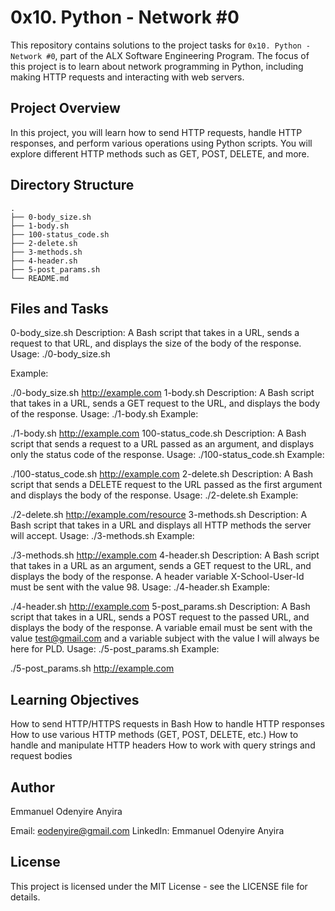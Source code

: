 # 0x10. Python - Network #0

This repository contains solutions to the project tasks for `0x10. Python - Network #0`, part of the ALX Software Engineering Program. The focus of this project is to learn about network programming in Python, including making HTTP requests and interacting with web servers.

## Project Overview

In this project, you will learn how to send HTTP requests, handle HTTP responses, and perform various operations using Python scripts. You will explore different HTTP methods such as GET, POST, DELETE, and more.

## Directory Structure

```plaintext
.
├── 0-body_size.sh
├── 1-body.sh
├── 100-status_code.sh
├── 2-delete.sh
├── 3-methods.sh
├── 4-header.sh
├── 5-post_params.sh
└── README.md
```

## Files and Tasks
0-body_size.sh
Description: A Bash script that takes in a URL, sends a request to that URL, and displays the size of the body of the response.
Usage: ./0-body_size.sh <URL>

Example:

./0-body_size.sh http://example.com
1-body.sh
Description: A Bash script that takes in a URL, sends a GET request to the URL, and displays the body of the response.
Usage: ./1-body.sh <URL>
Example:

./1-body.sh http://example.com
100-status_code.sh
Description: A Bash script that sends a request to a URL passed as an argument, and displays only the status code of the response.
Usage: ./100-status_code.sh <URL>
Example:

./100-status_code.sh http://example.com
2-delete.sh
Description: A Bash script that sends a DELETE request to the URL passed as the first argument and displays the body of the response.
Usage: ./2-delete.sh <URL>
Example:

./2-delete.sh http://example.com/resource
3-methods.sh
Description: A Bash script that takes in a URL and displays all HTTP methods the server will accept.
Usage: ./3-methods.sh <URL>
Example:

./3-methods.sh http://example.com
4-header.sh
Description: A Bash script that takes in a URL as an argument, sends a GET request to the URL, and displays the body of the response. A header variable X-School-User-Id must be sent with the value 98.
Usage: ./4-header.sh <URL>
Example:

./4-header.sh http://example.com
5-post_params.sh
Description: A Bash script that takes in a URL, sends a POST request to the passed URL, and displays the body of the response. A variable email must be sent with the value test@gmail.com and a variable subject with the value I will always be here for PLD.
Usage: ./5-post_params.sh <URL>
Example:

./5-post_params.sh http://example.com

## Learning Objectives
How to send HTTP/HTTPS requests in Bash
How to handle HTTP responses
How to use various HTTP methods (GET, POST, DELETE, etc.)
How to handle and manipulate HTTP headers
How to work with query strings and request bodies

## Author
Emmanuel Odenyire Anyira

Email: eodenyire@gmail.com
LinkedIn: Emmanuel Odenyire Anyira

## License
This project is licensed under the MIT License - see the LICENSE file for details.
